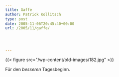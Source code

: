 ```yaml
---
title: Gaffe
author: Patrick Kollitsch
type: post
date: 2005-11-06T20:45:40+00:00
url: /2005/11/gaffe/




---
```

{{< figure src="/wp-content/old-images/182.jpg" >}}

F&uuml;r den _besseren_ Tagesbeginn.